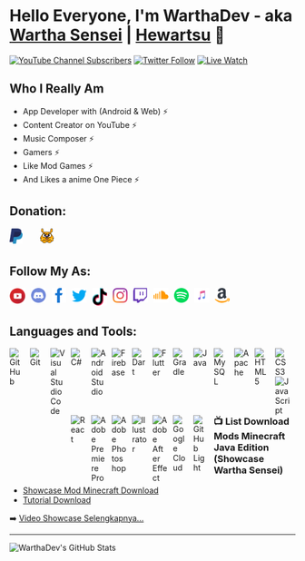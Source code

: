 # Hello Everyone, I'm WarthaDev - aka [Wartha Sensei][youtube] | [Hewartsu][spotify] 👋 

[![YouTube Channel Subscribers](https://img.shields.io/youtube/channel/subscribers/UCl-9254m-uLrnmWXyd2RxoQ?color=success&label=Subscribers%20Wartha%20Sensei&logo=YouTube&logoColor=red&style=for-the-badge)][YouTube]
[![Twitter Follow](https://img.shields.io/twitter/follow/banu485?color=success&label=Follow%20Hewartsu&logo=Twitter&style=for-the-badge)][twitter]
[![Live Watch](https://img.shields.io/github/watchers/WarthaDev/WarthaSensei?color=blue&label=%20Wartha%20Dev%20%7C%20%20Wartha%20Sensei&logo=GitHub&logoColor=white&style=for-the-badge)][watch]

## Who I Really Am
- App Developer with (Android & Web) ⚡
- Content Creator on YouTube ⚡
- Music Composer ⚡
- Gamers ⚡
- Like Mod Games ⚡
- And Likes a anime One Piece ⚡

## Donation:
[<img align="left" alt="Paypal" width="23px" src="./icons/paypal.svg" style="padding-right:30px;" />][paypal]
[<img align="left" alt="Saweria" width="26px" src="./icons/download.png" style="padding-right:30px;" />][saweria]

<br />
<br />

## Follow My As:
[<img align="left" alt="Youtube" width="28px" src="./icons/youtubeplay.svg" style="padding-right:10px;" />][youtube]
[<img align="left" alt="Discord" width="26px" src="./icons/discord.svg" style="padding-right:10px;" />][discord]
[<img align="left" alt="Facebook" width="26px" src="./icons/facebook.svg" style="padding-right:10px;" />][facebook]
[<img align="left" alt="Twitter" width="26px" src="./icons/twitter.svg" style="padding-right:10px;" />][twitter]
[<img align="left" alt="Tiktok" width="26px" src="./icons/tik-tok.eps" style="padding-right:10px;" />][tiktok]
[<img align="left" alt="Instagram" width="26px" src="./icons/instagram.svg" style="padding-right:10px;" />][instagram]
[<img align="left" alt="Twitch" width="26px" src="./icons/twitch.svg" style="padding-right:10px;" />][twitch]
[<img align="left" alt="ShoundCloud" width="26px" src="./icons/soundcloud.svg" style="padding-right:10px;" />][soundcloud]
[<img align="left" alt="Spotify" width="26px" src="./icons/spotify.svg" style="padding-right:10px;" />][spotify]
[<img align="left" alt="Itunes" width="26px" src="./icons/itunes.svg" style="padding-right:10px;" />][apple]
[<img align="left" alt="Amazon" width="26px" src="./icons/amazon.svg" style="padding-right:10px;" />][amazon]

<br />
<br />

## Languages and Tools:
[<img align="left" alt="GitHub" width="26px" src="https://cdn.jsdelivr.net/gh/devicons/devicon/icons/github/github-original.svg" style="padding-right:10px;" />][youtube]
[<img align="left" alt="Git" width="26px" src="https://cdn.jsdelivr.net/gh/devicons/devicon/icons/git/git-original.svg" style="padding-right:10px;" />][youtube]
[<img align="left" alt="Visual Studio Code" width="26px" src="https://cdn.jsdelivr.net/gh/devicons/devicon/icons/vscode/vscode-original.svg" style="padding-right:10px;" />][youtube]
[<img align="left" alt="C#" width="26px" src="https://cdn.jsdelivr.net/gh/devicons/devicon/icons/csharp/csharp-original.svg"  style="padding-right:10px;" />][youtube]
[<img align="left" alt="Android Studio" width="26px" src="https://cdn.jsdelivr.net/gh/devicons/devicon/icons/androidstudio/androidstudio-original.svg" style="padding-right:10px;" />][youtube]
[<img align="left" alt="Firebase" width="26px" src="https://cdn.jsdelivr.net/gh/devicons/devicon/icons/firebase/firebase-plain.svg" style="padding-right:10px;" />][youtube]
[<img align="left" alt="Dart" width="26px" src="https://cdn.jsdelivr.net/gh/devicons/devicon/icons/dart/dart-original.svg" style="padding-right:10px;" />][youtube]
[<img align="left" alt="Flutter" width="26px" src="https://cdn.jsdelivr.net/gh/devicons/devicon/icons/flutter/flutter-original.svg" style="padding-right:10px;" />][youtube]
[<img align="left" alt="Gradle" width="26px" src="https://cdn.jsdelivr.net/gh/devicons/devicon/icons/gradle/gradle-plain.svg" style="padding-right:10px;" />][youtube]
[<img align="left" alt="Java" width="26px" src="https://cdn.jsdelivr.net/gh/devicons/devicon/icons/java/java-original.svg" style="padding-right:10px;" />][youtube]
[<img align="left" alt="MySQL" width="26px" src="https://cdn.jsdelivr.net/gh/devicons/devicon/icons/mysql/mysql-original.svg" style="padding-right:10px;" />][youtube]
[<img align="left" alt="Apache" width="26px" src="https://cdn.jsdelivr.net/gh/devicons/devicon/icons/apache/apache-original-wordmark.svg" style="padding-right:10px;" />][youtube]
[<img align="left" alt="HTML5" width="26px" src="https://cdn.jsdelivr.net/gh/devicons/devicon/icons/html5/html5-original.svg" style="padding-right:10px;" />][youtube]
[<img align="left" alt="CSS3" width="26px" src="https://cdn.jsdelivr.net/gh/devicons/devicon/icons/css3/css3-original.svg" style="padding-right:10px;" />][youtube]
[<img align="left" alt="JavaScript" width="26px" src="https://cdn.jsdelivr.net/gh/devicons/devicon/icons/javascript/javascript-original.svg" style="padding-right:10px;" />][youtube]
[<img align="left" alt="React" width="26px" src="https://cdn.jsdelivr.net/gh/devicons/devicon/icons/react/react-original.svg" style="padding-right:10px;" />][youtube]
[<img align="left" alt="Adobe Premiere  Pro" width="26px" src="https://cdn.jsdelivr.net/gh/devicons/devicon/icons/premierepro/premierepro-plain.svg" style="padding-right:10px;" />][youtube]
[<img align="left" alt="Adobe Photoshop" width="26px" src="https://cdn.jsdelivr.net/gh/devicons/devicon/icons/photoshop/photoshop-plain.svg" style="padding-right:10px;" />][youtube]
[<img align="left" alt="Illustrator" width="26px" src="https://cdn.jsdelivr.net/gh/devicons/devicon/icons/illustrator/illustrator-plain.svg" style="padding-right:10px;" />][youtube]
[<img align="left" alt="Adobe After Effect" width="26px" src="https://cdn.jsdelivr.net/gh/devicons/devicon/icons/aftereffects/aftereffects-plain.svg" style="padding-right:10px;" />][youtube]
[<img align="left" alt="Google Cloud" width="26px" src="https://cdn.jsdelivr.net/gh/devicons/devicon/icons/googlecloud/googlecloud-original.svg" style="padding-right:10px;" />][youtube]
[<img align="left" alt="GitHub Light" width="26px" src="https://user-images.githubusercontent.com/3369400/139447912-e0f43f33-6d9f-45f8-be46-2df5bbc91289.png" style="padding-right:10px;" />][youtube]

<br />
<br />
<br />
<br />

---

### 📺 List Download Mods Minecraft Java  Edition (Showcase Wartha Sensei)

<!-- YOUTUBE:START -->
- [Showcase Mod Minecraft Download](https://github.com/WarthaDev/WarthaSensei)
- [Tutorial Download](https://www.youtube.com/watch?v=1ktrrwasouc)
<!-- YOUTUBE:END -->

➡️ [Video Showcase Selengkapnya...](https://www.youtube.com/watch?v=GZ6pV6drdYo&list=PLzcvJwHyJlCfFWjeJ6TDTGqfQccRkHtC7)

---

<img align="left" alt="WarthaDev's GitHub Stats" src="https://github-readme-stats.vercel.app/api?username=WarthaDev&show_icons=true&hide_border=false&title_color=ff652f&icon_color=FFE400&bg_color=09131B&text_color=ffffff&border_color=0c1a25" />

<br />

[youtube]: https://youtube.com/c/warthasensei
[discord]: https://discord.gg/sRMcaJtJdY
[facebook]: https://facebook.com/hewartsu28
[twitter]: https://twitter.com/banu485
[tiktok]: https://tiktok.com/@hewartsu?lang=id-ID&is_from_webapp=1&sender_device=mobile&sender_web_id=7175635868638758401
[instagram]: https://instagram.com/hewartsu
[twitch]: https://www.twitch.tv/hewartsu
[soundcloud]: https://soundcloud.com/hewartsu
[spotify]: http://spoti.fi/3wCgFAJ
[apple]: http://apple.co/3DeI1Oq
[amazon]: http://amzn.to/3tIGbCA
[paypal]: https://paypal.me/hewartsu?country.x=ID&locale.x=id_ID
[saweria]: https://saweria.co/Warth
[watch]: https://github.com/WarthaDev/WarthaSensei

